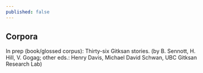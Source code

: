 ```yaml
---
published: false
---
```


## Corpora 
In prep (book/glossed corpus): Thirty-six Gitksan stories. (by B. Sennott, H. Hill, V. Gogag; other eds.: Henry Davis, Michael David Schwan, UBC Gitksan Research Lab)

